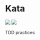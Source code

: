 # Kata

![](https://img.shields.io/travis/com/cloudingcity/kata.svg?style=flat-square)
![](https://img.shields.io/codecov/c/github/cloudingcity/kata.svg?style=flat-square)

TDD practices
